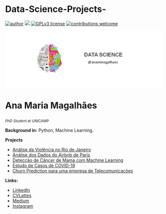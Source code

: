 # Data-Science-Projects-
[![author](https://img.shields.io/badge/author-anammagalhaes-red.svg)](https://www.linkedin.com/in/ana-maria-dos-santos-magalhães-a1939a58) [![](https://img.shields.io/badge/python-3.7+-blue.svg)](https://www.python.org/downloads/release/python-365/) [![GPLv3 license](https://img.shields.io/badge/License-GPLv3-blue.svg)](http://perso.crans.org/besson/LICENSE.html) [![contributions welcome](https://img.shields.io/badge/contributions-welcome-brightgreen.svg?style=flat)](https://github.com/anammagalhaes)

<p align="center">
  <img src=https://github.com/anammagalhaes/Data-Science-Projects-/blob/master/banner%20ana.png >
</p>

# Ana Maria Magalhães
<sub>*PhD Student* at UNICAMP</sub>

**Background in:** Python, Machine Learning.

**Projects**
* [Análise da Violência no Rio de Janeiro](https://github.com/anammagalhaes/Data-Science-Projects-/blob/master/An%C3%A1lise_da_viol%C3%AAncia_do_Rio_de_Janeiro.ipynb)
* [Análise dos Dados do Airbnb de Paris](https://github.com/anammagalhaes/Data-Science-Projects-/blob/master/An%C3%A1lise_dos_dados_do_Airbnb_de_Paris.ipynb)
* [Detecção de Câncer de Mama com Machine Learning](https://github.com/anammagalhaes/Data-Science-Projects-/blob/master/DETEC%C3%87%C3%83O_DE_CANCER_DE_MAMA_MACHINE_LEARNING.ipynb)
* [Estudo de Casos de COVID-19](https://github.com/anammagalhaes/Data-Science-Projects-/blob/master/Estudo_de_casos_do_COVID_19.ipynb)
* [Churn Prediction para uma empresa de Telecomunicações](https://github.com/anammagalhaes/Data-Science-Projects-/blob/master/Churn_Prediction_para_uma_empresa_de_Telecomunica%C3%A7%C3%B5es.ipynb)

**Links:**
* [LinkedIn](https://www.linkedin.com/in/ana-maria-dos-santos-magalh%C3%A3es-a1939a58/)
* [CVLattes](http://lattes.cnpq.br/0396178578177258) 
* [Medium](https://medium.com/@anamariaeal)
* [Instagram](https://www.instagram.com/lanceosdados/)



